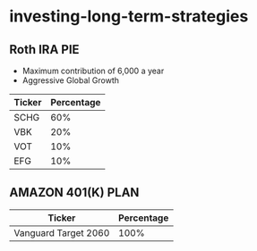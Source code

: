 # investing-long-term-strategies

## Roth IRA PIE 
- Maximum contribution of 6,000 a year 
- Aggressive Global Growth 


| Ticker      | Percentage  |
| ----------- | ----------- |
| SCHG        | 60%         |
| VBK         | 20%         |
| VOT         | 10%         |
| EFG         | 10%         |

## AMAZON 401(K) PLAN 
| Ticker      | Percentage  |
| ----------- | ----------- |
| Vanguard Target 2060       | 100%        |


